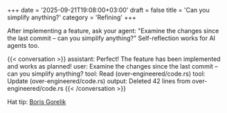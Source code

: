 +++
date = '2025-09-21T19:08:00+03:00'
draft = false
title = 'Can you simplify anything?'
category = 'Refining'
+++

After implementing a feature, ask your agent: "Examine the changes since the last commit – can you simplify anything?" Self-reflection works for AI agents too.

{{< conversation >}}
assistant: Perfect! The feature has been implemented and works as planned!
user: Examine the changes since the last commit – can you simplify anything?
tool: Read (over-engineered/code.rs)
tool: Update (over-engineered/code.rs)
output: Deleted 42 lines from over-engineered/code.rs
{{< /conversation >}}

Hat tip: [Boris Gorelik][1]

 [1]: https://www.linkedin.com/posts/boris-gorelik-phd_vibecoding-devtips-git-activity-7357744987200978944-FLaX
 